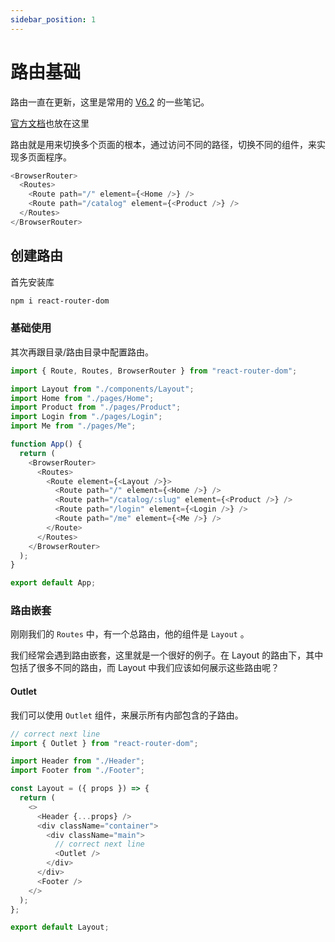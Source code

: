 ```yaml
---
sidebar_position: 1
---
```


# 路由基础

路由一直在更新，这里是常用的 [V6.2](https://reactrouter.com/en/6.21.1/upgrading/v6-data) 的一些笔记。

[官方文档](https://reactrouter.com/en/main)也放在这里

路由就是用来切换多个页面的根本，通过访问不同的路径，切换不同的组件，来实现多页面程序。

```js title="Example"
<BrowserRouter>
  <Routes>
    <Route path="/" element={<Home />} />
    <Route path="/catalog" element={<Product />} />
  </Routes>
</BrowserRouter>
```

## 创建路由

首先安装库

```bash
npm i react-router-dom
```

### 基础使用

其次再跟目录/路由目录中配置路由。

```js title="App.js"
import { Route, Routes, BrowserRouter } from "react-router-dom";

import Layout from "./components/Layout";
import Home from "./pages/Home";
import Product from "./pages/Product";
import Login from "./pages/Login";
import Me from "./pages/Me";

function App() {
  return (
    <BrowserRouter>
      <Routes>
        <Route element={<Layout />}>
          <Route path="/" element={<Home />} />
          <Route path="/catalog/:slug" element={<Product />} />
          <Route path="/login" element={<Login />} />
          <Route path="/me" element={<Me />} />
        </Route>
      </Routes>
    </BrowserRouter>
  );
}

export default App;
```

### 路由嵌套

刚刚我们的 `Routes` 中，有一个总路由，他的组件是 `Layout` 。

我们经常会遇到路由嵌套，这里就是一个很好的例子。在 Layout 的路由下，其中包括了很多不同的路由，而 Layout 中我们应该如何展示这些路由呢？

#### Outlet

我们可以使用 `Outlet` 组件，来展示所有内部包含的子路由。

```js title="Layout.js"
// correct next line
import { Outlet } from "react-router-dom";

import Header from "./Header";
import Footer from "./Footer";

const Layout = ({ props }) => {
  return (
    <>
      <Header {...props} />
      <div className="container">
        <div className="main">
          // correct next line
          <Outlet />
        </div>
      </div>
      <Footer />
    </>
  );
};

export default Layout;
```
